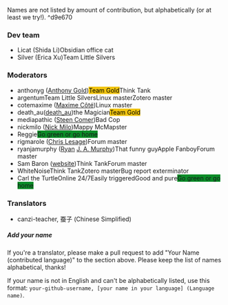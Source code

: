 Names are not listed by amount of contribution, but alphabetically (or at least we try!). ^d9e670

### Dev team

- Licat (Shida Li)<span class='flair mod-pop'>Obsidian office cat</span>
- Silver (Erica Xu)<span class='flair mod-pop'>Team Little Silvers</span>

### Moderators

- anthonyg ([Anthony Gold](https://www.anthonypgold.com/))<span class='flair mod-pop' style='background-color:#F1C40F;color:#000;'>Team Gold</span><span class='flair mod-pop'>Think Tank</span>
- argentum<span class='flair mod-pop'>Team Little Silvers</span><span class='flair mod-pop'>Linux master</span><span class='flair mod-pop'>Zotero master</span>
- cotemaxime ([Maxime Côté](https://www.maximecote.me/))<span class='flair mod-pop'>Linux master</span>
- death_au([death_au](https://about.me/death.au))<span class='flair mod-pop'>the Magician</span><span class='flair mod-pop' style='background-color:#F1C40F;color:#000;'>Team Gold</span>
- mediapathic ([Steen Comer](http://mediapathic.net/))<span class='flair mod-pop'>Bad Cop</span>
- nickmilo ([Nick Milo](https://publish.obsidian.md/lyt-kit/_START+HERE))<span class='flair mod-pop'>Mappy McMapster</span>
- Reggie<span class='flair mod-pop' style='background-color:#0a8c28'>Go green or go home</span>
- rigmarole ([Chris Lesage](http://rigmarolestudio.com))<span class='flair mod-pop'>Forum master</span>
- ryanjamurphy ([Ryan](https://fulcra.design/) [J. A. Murphy](https://axle.design/))<span class='flair mod-pop'>That funny guy</span><span class='flair mod-pop'>Apple Fanboy</span><span class='flair mod-pop'>Forum master</span>
- Sam Baron ([website](https://sambaron.coach/))<span class='flair mod-pop'>Think Tank</span><span class='flair mod-pop'>Forum master</span>
- WhiteNoise<span class='flair mod-pop'>Think Tank</span><span class='flair mod-pop'>Zotero master</span><span class='flair mod-pop'>Bug report exterminator</span>
- Carl the Turtle<span class='flair mod-pop'>Online 24/7</span><span class='flair mod-pop'>Easily triggered</span><span class='flair mod-pop'>Good and pure</span><span class='flair mod-pop' style='background-color:#0a8c28'>Go green or go home</span>

### Translators

- canzi-teacher, 蚕子 (Chinese Simplified)

##### Add your name

If you're a translator, please make a pull request to add "Your Name (contributed language)" to the section above. Please keep the list of names alphabetical, thanks!

If your name is not in English and can't be alphabetically listed, use this format: `your-github-username, [your name in your language] (Language name)`.